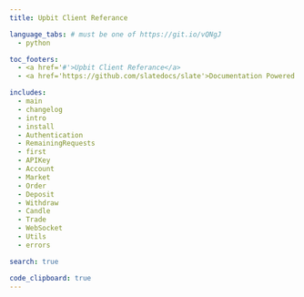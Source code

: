 ```yaml
---
title: Upbit Client Referance

language_tabs: # must be one of https://git.io/vQNgJ
  - python

toc_footers:
  - <a href='#'>Upbit Client Referance</a>
  - <a href='https://github.com/slatedocs/slate'>Documentation Powered by Slate</a>

includes:
  - main
  - changelog
  - intro
  - install
  - Authentication
  - RemainingRequests
  - first
  - APIKey
  - Account
  - Market
  - Order
  - Deposit
  - Withdraw
  - Candle
  - Trade
  - WebSocket
  - Utils
  - errors

search: true

code_clipboard: true
---
```


